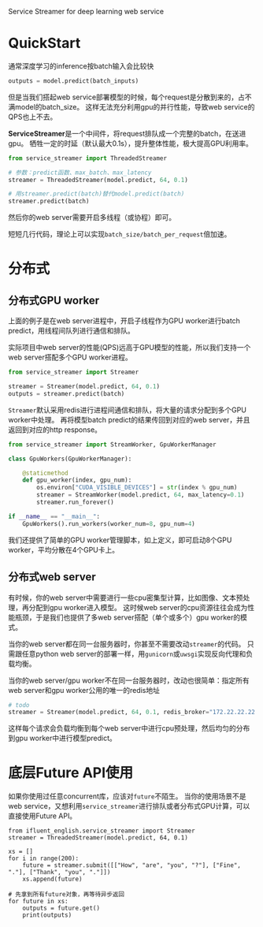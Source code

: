 Service Streamer for deep learning web service

# QuickStart
通常深度学习的inference按batch输入会比较快
```python
outputs = model.predict(batch_inputs)
```
但是当我们搭起web service部署模型的时候，每个request是分散到来的，占不满model的batch_size。
这样无法充分利用gpu的并行性能，导致web service的QPS也上不去。

**ServiceStreamer**是一个中间件，将request排队成一个完整的batch，在送进gpu。
牺牲一定的时延（默认最大0.1s），提升整体性能，极大提高GPU利用率。

```python
from service_streamer import ThreadedStreamer

# 参数：predict函数、max_batch、max_latency
streamer = ThreadedStreamer(model.predict, 64, 0.1)

# 用streamer.predict(batch)替代model.predict(batch)
streamer.predict(batch)
```
然后你的web server需要开启多线程（或协程）即可。

短短几行代码，理论上可以实现```batch_size/batch_per_request```倍加速。 

# 分布式
## 分布式GPU worker

上面的例子是在web server进程中，开启子线程作为GPU worker进行batch predict，用线程间队列进行通信和排队。

实际项目中web server的性能(QPS)远高于GPU模型的性能，所以我们支持一个web server搭配多个GPU worker进程。

```python
from service_streamer import Streamer

streamer = Streamer(model.predict, 64, 0.1)
outputs = streamer.predict(batch)
```
``Streamer``默认采用redis进行进程间通信和排队，将大量的请求分配到多个GPU worker中处理。
再将模型batch predict的结果传回到对应的web server，并且返回到对应的http response。

```python
from service_streamer import StreamWorker, GpuWorkerManager

class GpuWorkers(GpuWorkerManager):

    @staticmethod
    def gpu_worker(index, gpu_num):
        os.environ["CUDA_VISIBLE_DEVICES"] = str(index % gpu_num)
        streamer = StreamWorker(model.predict, 64, max_latency=0.1)
        streamer.run_forever()

if __name__ == "__main__":
    GpuWorkers().run_workers(worker_num=8, gpu_num=4)
```
我们还提供了简单的GPU worker管理脚本，如上定义，即可启动8个GPU worker，平均分散在4个GPU卡上。

## 分布式web server

有时候，你的web server中需要进行一些cpu密集型计算，比如图像、文本预处理，再分配到gpu worker进入模型。
这时候web server的cpu资源往往会成为性能瓶颈，于是我们也提供了多web server搭配（单个或多个）gpu worker的模式。

当你的web server都在同一台服务器时，你甚至不需要改动``streamer``的代码。
只需跟任意python web server的部署一样，用``gunicorn``或``uwsgi``实现反向代理和负载均衡。

当你的web server/gpu worker不在同一台服务器时，改动也很简单：指定所有web server和gpu worker公用的唯一的redis地址

```python
# todo
streamer = Streamer(model.predict, 64, 0.1, redis_broker="172.22.22.22:3217")
```

这样每个请求会负载均衡到每个web server中进行cpu预处理，然后均匀的分布到gpu worker中进行模型predict。

# 底层Future API使用
如果你使用过任意concurrent库，应该对`future`不陌生。
当你的使用场景不是web service，又想利用``service_streamer``进行排队或者分布式GPU计算，可以直接使用Future API。
```
from ifluent_english.service_streamer import Streamer
streamer = ThreadedStreamer(model.predict, 64, 0.1)

xs = []
for i in range(200):
    future = streamer.submit([["How", "are", "you", "?"], ["Fine", "."], ["Thank", "you", "."]])
    xs.append(future)

# 先拿到所有future对象，再等待异步返回
for future in xs:
    outputs = future.get()
    print(outputs)
```